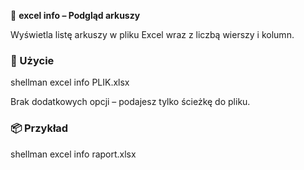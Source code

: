 📄 **excel info – Podgląd arkuszy**

Wyświetla listę arkuszy w pliku Excel wraz z liczbą wierszy i kolumn.

### 🔧 Użycie
shellman excel info PLIK.xlsx

Brak dodatkowych opcji – podajesz tylko ścieżkę do pliku.

### 📦 Przykład
shellman excel info raport.xlsx
